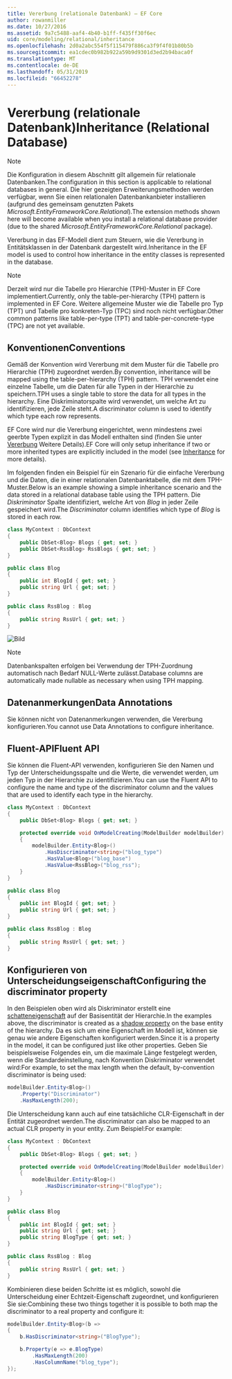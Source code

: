 ```yaml
---
title: Vererbung (relationale Datenbank) – EF Core
author: rowanmiller
ms.date: 10/27/2016
ms.assetid: 9a7c5488-aaf4-4b40-b1ff-f435ff30f6ec
uid: core/modeling/relational/inheritance
ms.openlocfilehash: 2d0a2abc554f5f115479f886ca3f9f4f01b80b5b
ms.sourcegitcommit: ea1cdec0b982b922a59b9d9301d3ed2b94baca0f
ms.translationtype: MT
ms.contentlocale: de-DE
ms.lasthandoff: 05/31/2019
ms.locfileid: "66452278"
---
```

# <a name="inheritance-relational-database"></a><span data-ttu-id="ff6bd-102">Vererbung (relationale Datenbank)</span><span class="sxs-lookup"><span data-stu-id="ff6bd-102">Inheritance (Relational Database)</span></span>

> [!NOTE]  
> <span data-ttu-id="ff6bd-103">Die Konfiguration in diesem Abschnitt gilt allgemein für relationale Datenbanken.</span><span class="sxs-lookup"><span data-stu-id="ff6bd-103">The configuration in this section is applicable to relational databases in general.</span></span> <span data-ttu-id="ff6bd-104">Die hier gezeigten Erweiterungsmethoden werden verfügbar, wenn Sie einen relationalen Datenbankanbieter installieren (aufgrund des gemeinsam genutzten Pakets *Microsoft.EntityFrameworkCore.Relational*).</span><span class="sxs-lookup"><span data-stu-id="ff6bd-104">The extension methods shown here will become available when you install a relational database provider (due to the shared *Microsoft.EntityFrameworkCore.Relational* package).</span></span>

<span data-ttu-id="ff6bd-105">Vererbung in das EF-Modell dient zum Steuern, wie die Vererbung in Entitätsklassen in der Datenbank dargestellt wird.</span><span class="sxs-lookup"><span data-stu-id="ff6bd-105">Inheritance in the EF model is used to control how inheritance in the entity classes is represented in the database.</span></span>

> [!NOTE]  
> <span data-ttu-id="ff6bd-106">Derzeit wird nur die Tabelle pro Hierarchie (TPH)-Muster in EF Core implementiert.</span><span class="sxs-lookup"><span data-stu-id="ff6bd-106">Currently, only the table-per-hierarchy (TPH) pattern is implemented in EF Core.</span></span> <span data-ttu-id="ff6bd-107">Weitere allgemeine Muster wie die Tabelle pro Typ (TPT) und Tabelle pro konkreten-Typ (TPC) sind noch nicht verfügbar.</span><span class="sxs-lookup"><span data-stu-id="ff6bd-107">Other common patterns like table-per-type (TPT) and table-per-concrete-type (TPC) are not yet available.</span></span>

## <a name="conventions"></a><span data-ttu-id="ff6bd-108">Konventionen</span><span class="sxs-lookup"><span data-stu-id="ff6bd-108">Conventions</span></span>

<span data-ttu-id="ff6bd-109">Gemäß der Konvention wird Vererbung mit dem Muster für die Tabelle pro Hierarchie (TPH) zugeordnet werden.</span><span class="sxs-lookup"><span data-stu-id="ff6bd-109">By convention, inheritance will be mapped using the table-per-hierarchy (TPH) pattern.</span></span> <span data-ttu-id="ff6bd-110">TPH verwendet eine einzelne Tabelle, um die Daten für alle Typen in der Hierarchie zu speichern.</span><span class="sxs-lookup"><span data-stu-id="ff6bd-110">TPH uses a single table to store the data for all types in the hierarchy.</span></span> <span data-ttu-id="ff6bd-111">Eine Diskriminatorspalte wird verwendet, um welche Art zu identifizieren, jede Zeile steht.</span><span class="sxs-lookup"><span data-stu-id="ff6bd-111">A discriminator column is used to identify which type each row represents.</span></span>

<span data-ttu-id="ff6bd-112">EF Core wird nur die Vererbung eingerichtet, wenn mindestens zwei geerbte Typen explizit in das Modell enthalten sind (finden Sie unter [Vererbung](../inheritance.md) Weitere Details).</span><span class="sxs-lookup"><span data-stu-id="ff6bd-112">EF Core will only setup inheritance if two or more inherited types are explicitly included in the model (see [Inheritance](../inheritance.md) for more details).</span></span>

<span data-ttu-id="ff6bd-113">Im folgenden finden ein Beispiel für ein Szenario für die einfache Vererbung und die Daten, die in einer relationalen Datenbanktabelle, die mit dem TPH-Muster.</span><span class="sxs-lookup"><span data-stu-id="ff6bd-113">Below is an example showing a simple inheritance scenario and the data stored in a relational database table using the TPH pattern.</span></span> <span data-ttu-id="ff6bd-114">Die *Diskriminator* Spalte identifiziert, welche Art von *Blog* in jeder Zeile gespeichert wird.</span><span class="sxs-lookup"><span data-stu-id="ff6bd-114">The *Discriminator* column identifies which type of *Blog* is stored in each row.</span></span>

<!-- [!code-csharp[Main](samples/core/relational/Modeling/Conventions/Samples/InheritanceDbSets.cs)] -->
``` csharp
class MyContext : DbContext
{
    public DbSet<Blog> Blogs { get; set; }
    public DbSet<RssBlog> RssBlogs { get; set; }
}

public class Blog
{
    public int BlogId { get; set; }
    public string Url { get; set; }
}

public class RssBlog : Blog
{
    public string RssUrl { get; set; }
}
```

![Bild](_static/inheritance-tph-data.png)

>[!NOTE]
> <span data-ttu-id="ff6bd-116">Datenbankspalten erfolgen bei Verwendung der TPH-Zuordnung automatisch nach Bedarf NULL-Werte zulässt.</span><span class="sxs-lookup"><span data-stu-id="ff6bd-116">Database columns are automatically made nullable as necessary when using TPH mapping.</span></span>

## <a name="data-annotations"></a><span data-ttu-id="ff6bd-117">Datenanmerkungen</span><span class="sxs-lookup"><span data-stu-id="ff6bd-117">Data Annotations</span></span>

<span data-ttu-id="ff6bd-118">Sie können nicht von Datenanmerkungen verwenden, die Vererbung konfigurieren.</span><span class="sxs-lookup"><span data-stu-id="ff6bd-118">You cannot use Data Annotations to configure inheritance.</span></span>

## <a name="fluent-api"></a><span data-ttu-id="ff6bd-119">Fluent-API</span><span class="sxs-lookup"><span data-stu-id="ff6bd-119">Fluent API</span></span>

<span data-ttu-id="ff6bd-120">Sie können die Fluent-API verwenden, konfigurieren Sie den Namen und Typ der Unterscheidungsspalte und die Werte, die verwendet werden, um jeden Typ in der Hierarchie zu identifizieren.</span><span class="sxs-lookup"><span data-stu-id="ff6bd-120">You can use the Fluent API to configure the name and type of the discriminator column and the values that are used to identify each type in the hierarchy.</span></span>

<!-- [!code-csharp[Main](samples/core/relational/Modeling/FluentAPI/Samples/InheritanceTPHDiscriminator.cs?highlight=7,8,9,10)] -->
``` csharp
class MyContext : DbContext
{
    public DbSet<Blog> Blogs { get; set; }

    protected override void OnModelCreating(ModelBuilder modelBuilder)
    {
        modelBuilder.Entity<Blog>()
            .HasDiscriminator<string>("blog_type")
            .HasValue<Blog>("blog_base")
            .HasValue<RssBlog>("blog_rss");
    }
}

public class Blog
{
    public int BlogId { get; set; }
    public string Url { get; set; }
}

public class RssBlog : Blog
{
    public string RssUrl { get; set; }
}
```

## <a name="configuring-the-discriminator-property"></a><span data-ttu-id="ff6bd-121">Konfigurieren von Unterscheidungseigenschaft</span><span class="sxs-lookup"><span data-stu-id="ff6bd-121">Configuring the discriminator property</span></span>

<span data-ttu-id="ff6bd-122">In den Beispielen oben wird als Diskriminator erstellt eine [schatteneigenschaft](xref:core/modeling/shadow-properties) auf der Basisentität der Hierarchie.</span><span class="sxs-lookup"><span data-stu-id="ff6bd-122">In the examples above, the discriminator is created as a [shadow property](xref:core/modeling/shadow-properties) on the base entity of the hierarchy.</span></span> <span data-ttu-id="ff6bd-123">Da es sich um eine Eigenschaft im Modell ist, können sie genau wie andere Eigenschaften konfiguriert werden.</span><span class="sxs-lookup"><span data-stu-id="ff6bd-123">Since it is a property in the model, it can be configured just like other properties.</span></span> <span data-ttu-id="ff6bd-124">Geben Sie beispielsweise Folgendes ein, um die maximale Länge festgelegt werden, wenn die Standardeinstellung, nach Konvention Diskriminator verwendet wird:</span><span class="sxs-lookup"><span data-stu-id="ff6bd-124">For example, to set the max length when the default, by-convention discriminator is being used:</span></span>

```C#
modelBuilder.Entity<Blog>()
    .Property("Discriminator")
    .HasMaxLength(200);
```

<span data-ttu-id="ff6bd-125">Die Unterscheidung kann auch auf eine tatsächliche CLR-Eigenschaft in der Entität zugeordnet werden.</span><span class="sxs-lookup"><span data-stu-id="ff6bd-125">The discriminator can also be mapped to an actual CLR property in your entity.</span></span> <span data-ttu-id="ff6bd-126">Zum Beispiel:</span><span class="sxs-lookup"><span data-stu-id="ff6bd-126">For example:</span></span>
```C#
class MyContext : DbContext
{
    public DbSet<Blog> Blogs { get; set; }

    protected override void OnModelCreating(ModelBuilder modelBuilder)
    {
        modelBuilder.Entity<Blog>()
            .HasDiscriminator<string>("BlogType");
    }
}

public class Blog
{
    public int BlogId { get; set; }
    public string Url { get; set; }
    public string BlogType { get; set; }
}

public class RssBlog : Blog
{
    public string RssUrl { get; set; }
}
```

<span data-ttu-id="ff6bd-127">Kombinieren diese beiden Schritte ist es möglich, sowohl die Unterscheidung einer Echtzeit-Eigenschaft zugeordnet, und konfigurieren Sie sie:</span><span class="sxs-lookup"><span data-stu-id="ff6bd-127">Combining these two things together it is possible to both map the discriminator to a real property and configure it:</span></span>
```C#
modelBuilder.Entity<Blog>(b =>
{
    b.HasDiscriminator<string>("BlogType");

    b.Property(e => e.BlogType)
        .HasMaxLength(200)
        .HasColumnName("blog_type");
});
```
